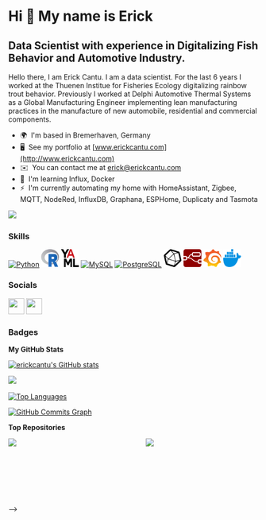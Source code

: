Hi 👋 My name is Erick
=============================================================================================================================

Data Scientist with experience in Digitalizing Fish Behavior and Automotive Industry.
-------------------------------------------------------------------------------------

Hello there, I am Erick Cantu. I am a data scientist. For the last 6 years I worked at the Thuenen Institue for Fisheries Ecology digitalizing rainbow trout behavior. Previously I worked at Delphi Automotive Thermal Systems as a Global Manufacturing Engineer implementing lean manufacturing practices in the manufacture of new automobile, residential and commercial components. 

* 🌍  I'm based in Bremerhaven, Germany
* 🖥️  See my portfolio at [www.erickcantu.com](http://www.erickcantu.com)
* ✉️  You can contact me at [erick@erickcantu.com](mailto:erick@erickcantu.com)
* 🧠  I'm learning Influx, Docker
* ⚡  I'm currently automating my home with HomeAssistant, Zigbee, MQTT, NodeRed, InfluxDB, Graphana, ESPHome, Duplicaty and Tasmota

<a href="https://www.github.com/erickcantu" target="_blank" rel="noreferrer"><img
src="https://img.shields.io/github/followers/erickcantu?logo=github&style=for-the-badge&color=0891b2&labelColor=1c1917" /></a>

### Skills


<p align="left">
<a href="https://www.python.org/" target="_blank" rel="noreferrer"><img src="https://raw.githubusercontent.com/danielcranney/readme-generator/main/public/icons/skills/python-colored.svg" width="36" height="36" alt="Python" /></a>
<a href="https://www.r-project.org" target="_blank" rel="noreferrer"><img src="https://github.com/erickCantu/erickCantu/blob/main/r-programming-language-icon.svg" width="36" height="36" alt="R-Language" /></a>
<a href="https://yaml.org" target="_blank" rel="noreferrer"><img src="https://github.com/erickCantu/erickCantu/blob/main/yaml-icon.svg" width="36" height="36" alt="YAML " /></a>
<a href="https://www.mysql.com/" target="_blank" rel="noreferrer"><img src="https://raw.githubusercontent.com/danielcranney/readme-generator/main/public/icons/skills/mysql-colored.svg" width="36" height="36" alt="MySQL" /></a>
<a href="https://www.postgresql.org/" target="_blank" rel="noreferrer"><img src="https://raw.githubusercontent.com/danielcranney/readme-generator/main/public/icons/skills/postgresql-colored.svg" width="36" height="36" alt="PostgreSQL" /></a>
<a href="https://www.influxdata.com/products/influxdb-overview/" target="_blank" rel="noreferrer"><img src="https://github.com/erickCantu/erickCantu/blob/main/influxdb.svg" width="36" height="36" alt="InfluxDB" /></a>
<a href="https://nodered.org" target="_blank" rel="noreferrer"><img src="https://github.com/erickCantu/erickCantu/blob/main/node-red-icon.svg" width="36" height="36" alt="Node-Red" /></a>
<a href="https://grafana.com/grafana/" target="_blank" rel="noreferrer"><img src="https://github.com/erickCantu/erickCantu/blob/main/grafana-icon.svg" width="36" height="36" alt="Grafana" /></a>
<a href="https://www.docker.com" target="_blank" rel="noreferrer"><img src="https://github.com/erickCantu/erickCantu/blob/main/docker-icon.svg" width="36" height="36" alt="Docker" /></a>
</p>


### Socials

<p align="left"> <a href="https://www.github.com/erickcantu" target="_blank" rel="noreferrer"><img src="https://raw.githubusercontent.com/danielcranney/readme-generator/main/public/icons/socials/github.svg" width="32" height="32" /></a> <a href="https://www.linkedin.com/in/erickcantu" target="_blank" rel="noreferrer"><img src="https://raw.githubusercontent.com/danielcranney/readme-generator/main/public/icons/socials/linkedin.svg" width="32" height="32" /></a></p>

### Badges

<b>My GitHub Stats</b>

<a href="http://www.github.com/erickcantu"><img src="https://github-readme-stats.vercel.app/api?username=erickcantu&show_icons=true&hide=&count_private=true&title_color=0891b2&text_color=ffffff&icon_color=0891b2&bg_color=1c1917&hide_border=true&show_icons=true" alt="erickcantu's GitHub stats" /></a>

<a href="http://www.github.com/erickcantu"><img src="https://github-readme-streak-stats.herokuapp.com/?user=erickcantu&stroke=ffffff&background=1c1917&ring=0891b2&fire=0891b2&currStreakNum=ffffff&currStreakLabel=0891b2&sideNums=ffffff&sideLabels=ffffff&dates=ffffff&hide_border=true" /></a>

<a href="https://github.com/erickcantu" align="left"><img src="https://github-readme-stats.vercel.app/api/top-langs/?username=erickcantu&langs_count=10&title_color=0891b2&text_color=ffffff&icon_color=0891b2&bg_color=1c1917&hide_border=true&locale=en&custom_title=Top%20%Languages" alt="Top Languages" /></a>

<a href="http://www.github.com/erickcantu"><img src="https://activity-graph.herokuapp.com/graph?username=erickcantu&bg_color=1c1917&color=ffffff&line=0891b2&point=ffffff&area_color=1c1917&area=true&hide_border=true&custom_title=GitHub%20Commits%20Graph" alt="GitHub Commits Graph" /></a>


<b>Top Repositories</b>

<div width="100%" align="center"><a href="https://github.com/erickcantu/TheGreenCitySolutionsGroup" align="left"><img align="left" width="45%" src="https://github-readme-stats.vercel.app/api/pin/?username=erickcantu&repo=TheGreenCitySolutionsGroup&title_color=0891b2&text_color=ffffff&icon_color=0891b2&bg_color=1c1917&hide_border=true&locale=en" /></a><a href="https://github.com/erickcantu/EDA_project" align="right"><img align="right" width="45%" src="https://github-readme-stats.vercel.app/api/pin/?username=erickcantu&repo=EDA_project&title_color=0891b2&text_color=ffffff&icon_color=0891b2&bg_color=1c1917&hide_border=true&locale=en" /></a></div><br /><br /><br /><br /><br /><br /><br />



<!-- ### Hi there 👋

<!--
**erickCantu/erickCantu** is a ✨ _special_ ✨ repository because its `README.md` (this file) appears on your GitHub profile.

Here are some ideas to get you started:

- 🔭 I’m currently working on ...
- 🌱 I’m currently learning ...
- 👯 I’m looking to collaborate on ...
- 🤔 I’m looking for help with ...
- 💬 Ask me about ...
- 📫 How to reach me: ...
- 😄 Pronouns: ...
- ⚡ Fun fact: ...
-->
-->
